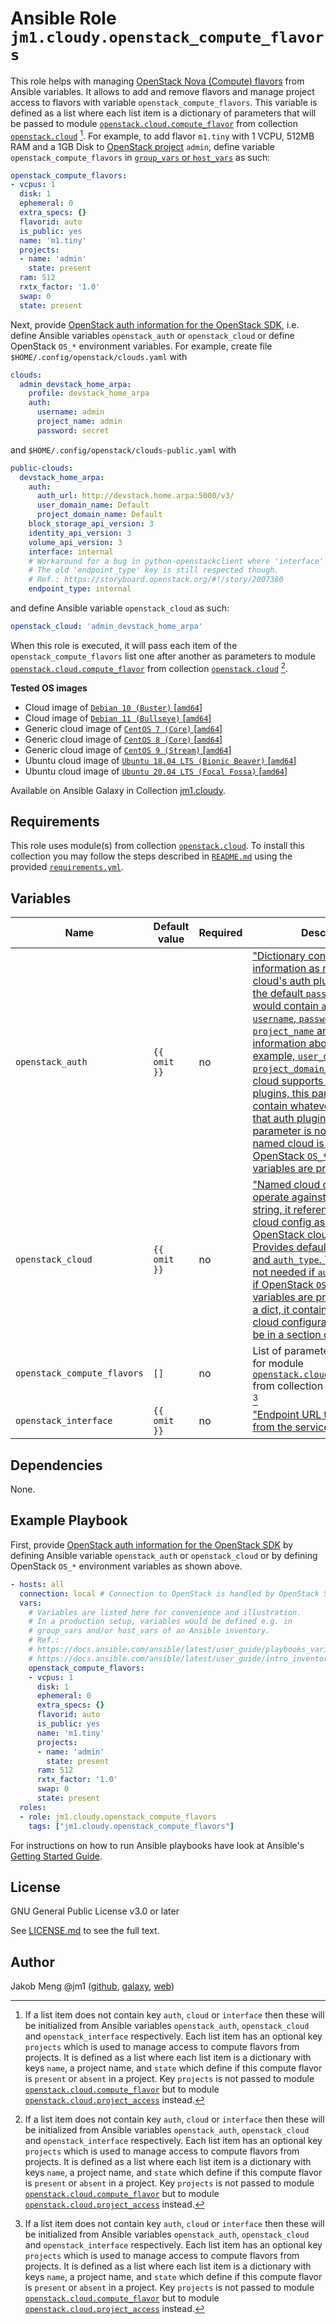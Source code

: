 # Ansible Role `jm1.cloudy.openstack_compute_flavors`

This role helps with managing [OpenStack Nova (Compute) flavors][openstack-nova-flavors] from Ansible variables. It
allows to add and remove flavors and manage project access to flavors with variable `openstack_compute_flavors`. This
variable is defined as a list where each list item is a dictionary of parameters that will be passed to module
[`openstack.cloud.compute_flavor`][openstack-cloud-compute-flavor] from collection [`openstack.cloud`][
galaxy-openstack-cloud] [^openstack-compute-flavors-parameter]. For example, to add flavor `m1.tiny` with 1 VCPU, 512MB
RAM and a 1GB Disk to [OpenStack project][openstack-ops-guide-projects-users] `admin`, define variable
`openstack_compute_flavors` in [`group_vars` or `host_vars`][ansible-inventory] as such:

```yml
openstack_compute_flavors:
- vcpus: 1
  disk: 1
  ephemeral: 0
  extra_specs: {}
  flavorid: auto
  is_public: yes
  name: 'm1.tiny'
  projects:
  - name: 'admin'
    state: present
  ram: 512
  rxtx_factor: '1.0'
  swap: 0
  state: present
```

Next, provide [OpenStack auth information for the OpenStack SDK][openstacksdk-config], i.e. define Ansible variables
`openstack_auth` or `openstack_cloud` or define OpenStack `OS_*` environment variables. For example, create file
`$HOME/.config/openstack/clouds.yaml` with

```yml
clouds:
  admin_devstack_home_arpa:
    profile: devstack_home_arpa
    auth:
      username: admin
      project_name: admin
      password: secret
```

and `$HOME/.config/openstack/clouds-public.yaml` with

```yml
public-clouds:
  devstack_home_arpa:
    auth:
      auth_url: http://devstack.home.arpa:5000/v3/
      user_domain_name: Default
      project_domain_name: Default
    block_storage_api_version: 3
    identity_api_version: 3
    volume_api_version: 3
    interface: internal
    # Workaround for a bug in python-openstackclient where 'interface' key is ignored.
    # The old 'endpoint_type' key is still respected though.
    # Ref.: https://storyboard.openstack.org/#!/story/2007380
    endpoint_type: internal
```

and define Ansible variable `openstack_cloud` as such:

```yml
openstack_cloud: 'admin_devstack_home_arpa'
```

When this role is executed, it will pass each item of the `openstack_compute_flavors` list one after another as
parameters to module [`openstack.cloud.compute_flavor`][openstack-cloud-compute-flavor] from collection
[`openstack.cloud`][galaxy-openstack-cloud] [^openstack-compute-flavors-parameter].

[ansible-inventory]: https://docs.ansible.com/ansible/latest/user_guide/intro_inventory.html
[galaxy-openstack-cloud]: https://galaxy.ansible.com/openstack/cloud
[openstack-cloud-compute-flavor]: https://docs.ansible.com/ansible/latest/collections/openstack/cloud/compute_flavor_module.html
[openstack-nova-flavors]: https://docs.openstack.org/nova/latest/admin/flavors.html
[openstack-ops-guide-projects-users]: https://docs.openstack.org/operations-guide/ops-projects-users.html
[openstack-cloud-project-access]: https://docs.ansible.com/ansible/latest/collections/openstack/cloud/project_access_module.html
[openstacksdk-config]: https://docs.openstack.org/openstacksdk/latest/user/config/configuration.html

**Tested OS images**
- Cloud image of [`Debian 10 (Buster)` \[`amd64`\]](https://cdimage.debian.org/cdimage/openstack/current/)
- Cloud image of [`Debian 11 (Bullseye)` \[`amd64`\]](https://cdimage.debian.org/images/cloud/bullseye/latest/)
- Generic cloud image of [`CentOS 7 (Core)` \[`amd64`\]](https://cloud.centos.org/centos/7/images/)
- Generic cloud image of [`CentOS 8 (Core)` \[`amd64`\]](https://cloud.centos.org/centos/8/x86_64/images/)
- Generic cloud image of [`CentOS 9 (Stream)` \[`amd64`\]](https://cloud.centos.org/centos/9-stream/x86_64/images/)
- Ubuntu cloud image of [`Ubuntu 18.04 LTS (Bionic Beaver)` \[`amd64`\]](https://cloud-images.ubuntu.com/bionic/current/)
- Ubuntu cloud image of [`Ubuntu 20.04 LTS (Focal Fossa)` \[`amd64`\]](https://cloud-images.ubuntu.com/focal/)

Available on Ansible Galaxy in Collection [jm1.cloudy](https://galaxy.ansible.com/jm1/cloudy).

## Requirements

This role uses module(s) from collection [`openstack.cloud`][galaxy-openstack-cloud]. To install this collection you may
follow the steps described in [`README.md`][jm1-cloudy-readme] using the provided [`requirements.yml`][
jm1-cloudy-requirements].

[jm1-cloudy-readme]: ../../README.md
[jm1-cloudy-requirements]: ../../requirements.yml

## Variables

| Name                        | Default value | Required | Description                               |
| --------------------------- | ------------- | -------- | ----------------------------------------- |
| `openstack_auth`            | `{{ omit }}`  | no       | ["Dictionary containing auth information as needed by the cloud's auth plugin strategy. For the default `password` plugin, this would contain `auth_url`, `username`, `password`, `project_name` and any information about domains (for example, `user_domain_name` or `project_domain_name`) if the cloud supports them. For other plugins, this param will need to contain whatever parameters that auth plugin requires. This parameter is not needed if a named cloud is provided or OpenStack `OS_*` environment variables are present"][openstack-cloud-compute-flavor] |
| `openstack_cloud`           | `{{ omit }}`  | no       | ["Named cloud or cloud config to operate against. If cloud is a string, it references a named cloud config as defined in an OpenStack clouds.yaml file. Provides default values for `auth` and `auth_type`. This parameter is not needed if `auth` is provided or if OpenStack `OS_*` environment variables are present. If cloud is a dict, it contains a complete cloud configuration like would be in a section of `clouds.yaml`"][openstack-cloud-compute-flavor] |
| `openstack_compute_flavors` | `[]`          | no       | List of parameter dictionaries for module [`openstack.cloud.compute_flavor`][openstack-cloud-compute-flavor] from collection [`openstack.cloud`][galaxy-openstack-cloud] [^openstack-compute-flavors-parameter] |
| `openstack_interface`       | `{{ omit }}`  | no       | ["Endpoint URL type to fetch from the service catalog"][openstack-cloud-compute-flavor] |

[^openstack-compute-flavors-parameter]: If a list item does not contain key `auth`, `cloud` or `interface` then these
will be initialized from Ansible variables `openstack_auth`, `openstack_cloud` and `openstack_interface` respectively.
Each list item has an optional key `projects` which is used to manage access to compute flavors from projects. It is
defined as a list where each list item is a dictionary with keys `name`, a project name, and `state` which define if
this compute flavor is `present` or `absent` in a project. Key `projects` is not passed to module
[`openstack.cloud.compute_flavor`][openstack-cloud-compute-flavor] but to module [`openstack.cloud.project_access`][
openstack-cloud-project-access] instead.

## Dependencies

None.

## Example Playbook

First, provide [OpenStack auth information for the OpenStack SDK][openstacksdk-config] by defining Ansible variable
`openstack_auth` or `openstack_cloud` or by defining OpenStack `OS_*` environment variables as shown above.

```yml
- hosts: all
  connection: local # Connection to OpenStack is handled by OpenStack SDK and Ansible's OpenStack modules
  vars:
    # Variables are listed here for convenience and illustration.
    # In a production setup, variables would be defined e.g. in
    # group_vars and/or host_vars of an Ansible inventory.
    # Ref.:
    # https://docs.ansible.com/ansible/latest/user_guide/playbooks_variables.html
    # https://docs.ansible.com/ansible/latest/user_guide/intro_inventory.html
    openstack_compute_flavors:
    - vcpus: 1
      disk: 1
      ephemeral: 0
      extra_specs: {}
      flavorid: auto
      is_public: yes
      name: 'm1.tiny'
      projects:
      - name: 'admin'
        state: present
      ram: 512
      rxtx_factor: '1.0'
      swap: 0
      state: present
  roles:
  - role: jm1.cloudy.openstack_compute_flavors
    tags: ["jm1.cloudy.openstack_compute_flavors"]
```

For instructions on how to run Ansible playbooks have look at Ansible's
[Getting Started Guide](https://docs.ansible.com/ansible/latest/network/getting_started/first_playbook.html).

## License

GNU General Public License v3.0 or later

See [LICENSE.md](../../LICENSE.md) to see the full text.

## Author

Jakob Meng
@jm1 ([github](https://github.com/jm1), [galaxy](https://galaxy.ansible.com/jm1), [web](http://www.jakobmeng.de))
